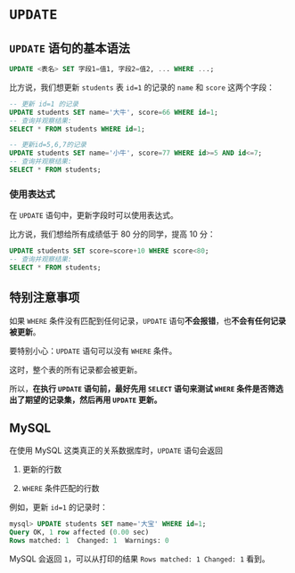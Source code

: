 # `UPDATE`

## `UPDATE` 语句的基本语法

```sql
UPDATE <表名> SET 字段1=值1, 字段2=值2, ... WHERE ...;
```

比方说，我们想更新 `students` 表 `id=1` 的记录的 `name` 和 `score` 这两个字段：

```sql
-- 更新 id=1 的记录
UPDATE students SET name='大牛', score=66 WHERE id=1;
-- 查询并观察结果:
SELECT * FROM students WHERE id=1;
```

```sql
-- 更新id=5,6,7的记录
UPDATE students SET name='小牛', score=77 WHERE id>=5 AND id<=7;
-- 查询并观察结果:
SELECT * FROM students;
```

### 使用表达式

在 `UPDATE` 语句中，更新字段时可以使用表达式。

比方说，我们想给所有成绩低于 80 分的同学，提高 10 分：

```sql
UPDATE students SET score=score+10 WHERE score<80;
-- 查询并观察结果:
SELECT * FROM students;
```

## 特别注意事项

如果 `WHERE` 条件没有匹配到任何记录，`UPDATE` 语句**不会报错**，也**不会有任何记录被更新**。

要特别小心：`UPDATE` 语句可以没有 `WHERE` 条件。

这时，整个表的所有记录都会被更新。

所以，**在执行 `UPDATE` 语句前，最好先用 `SELECT` 语句来测试 `WHERE` 条件是否筛选出了期望的记录集，然后再用 `UPDATE` 更新。**

## MySQL

在使用 MySQL 这类真正的关系数据库时，`UPDATE` 语句会返回

1. 更新的行数

2. `WHERE` 条件匹配的行数

例如，更新 `id=1` 的记录时：

```sql
mysql> UPDATE students SET name='大宝' WHERE id=1;
Query OK, 1 row affected (0.00 sec)
Rows matched: 1  Changed: 1  Warnings: 0
```

MySQL 会返回 `1`，可以从打印的结果 `Rows matched: 1 Changed: 1` 看到。
